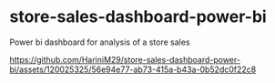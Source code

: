 # store-sales-dashboard-power-bi
Power bi dashboard for analysis of a store sales



https://github.com/HariniM29/store-sales-dashboard-power-bi/assets/120025325/56e94e77-ab73-415a-b43a-0b52dc0f22c8   
